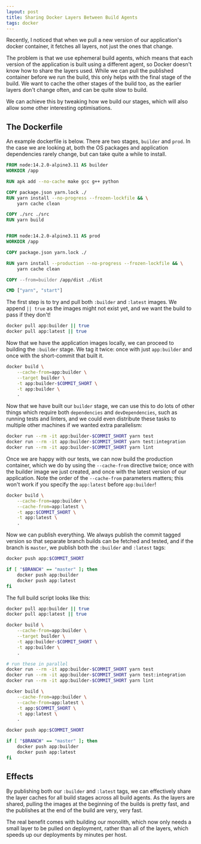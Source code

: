 ```yaml
---
layout: post
title: Sharing Docker Layers Between Build Agents
tags: docker
---
```


Recently, I noticed that when we pull a new version of our application's docker container, it fetches all layers, not just the ones that change.

The problem is that we use ephemeral build agents, which means that each version of the application is built using a different agent, so Docker doesn't know how to share the layers used.  While we can pull the published container before we run the build, this only helps with the final stage of the build.  We want to cache the other stages of the build too, as the earlier layers don't change often, and can be quite slow to build.

We can achieve this by tweaking how we build our stages, which will also allow some other interesting optimisations.

## The Dockerfile

An example dockerfile is below.  There are two stages, `builder` and `prod`.  In the case we are looking at, both the OS packages and application dependencies rarely change, but can take quite a while to install.

```dockerfile
FROM node:14.2.0-alpine3.11 AS builder
WORKDIR /app

RUN apk add --no-cache make gcc g++ python

COPY package.json yarn.lock ./
RUN yarn install --no-progress --frozen-lockfile && \
    yarn cache clean

COPY ./src ./src
RUN yarn build


FROM node:14.2.0-alpine3.11 AS prod
WORKDIR /app

COPY package.json yarn.lock ./

RUN yarn install --production --no-progress --frozen-lockfile && \
    yarn cache clean

COPY --from=builder /app/dist ./dist

CMD ["yarn", "start"]
```

The first step is to try and pull both `:builder` and `:latest` images.  We append `|| true` as the images might not exist yet, and we want the build to pass if they don't!

```bash
docker pull app:builder || true
docker pull app:latest || true
```

Now that we have the application images locally, we can proceed to building the `:builder` stage.  We tag it twice: once with just `app:builder` and once with the short-commit that built it.

```bash
docker build \
    --cache-from=app:builder \
    --target builder \
    -t app:builder-$COMMIT_SHORT \
    -t app:builder \
    .
```

Now that we have built our `builder` stage, we can use this to do lots of other things which require both `dependencies` and `devDependencies`, such as running tests and linters, and we could even distribute these tasks to multiple other machines if we wanted extra parallelism:

```bash
docker run --rm -it app:builder-$COMMIT_SHORT yarn test
docker run --rm -it app:builder-$COMMIT_SHORT yarn test:integration
docker run --rm -it app:builder-$COMMIT_SHORT yarn lint
```

Once we are happy with our tests, we can now build the production container, which we do by using the `--cache-from` directive twice; once with the builder image we just created, and once with the latest version of our application.  Note the order of the `--cache-from` parameters matters; this won't work if you specify the `app:latest` before `app:builder`!

```bash
docker build \
    --cache-from=app:builder \
    --cache-from=app:latest \
    -t app:$COMMIT_SHORT \
    -t app:latest \
    .
```

Now we can publish everything.  We always publish the commit tagged version so that separate branch builds can be fetched and tested, and if the branch is `master`, we publish both the `:builder` and `:latest` tags:

```bash
docker push app:$COMMIT_SHORT

if [ "$BRANCH" == "master" ]; then
    docker push app:builder
    docker push app:latest
fi
```

The full build script looks like this:

```bash
docker pull app:builder || true
docker pull app:latest || true

docker build \
    --cache-from=app:builder \
    --target builder \
    -t app:builder-$COMMIT_SHORT \
    -t app:builder \
    .

# run these in parallel
docker run --rm -it app:builder-$COMMIT_SHORT yarn test
docker run --rm -it app:builder-$COMMIT_SHORT yarn test:integration
docker run --rm -it app:builder-$COMMIT_SHORT yarn lint

docker build \
    --cache-from=app:builder \
    --cache-from=app:latest \
    -t app:$COMMIT_SHORT \
    -t app:latest \
    .

docker push app:$COMMIT_SHORT

if [ "$BRANCH" == "master" ]; then
    docker push app:builder
    docker push app:latest
fi
```

## Effects

By publishing both our `:builder` and `:latest` tags, we can effectively share the layer caches for all build stages across all build agents.  As the layers are shared, pulling the images at the beginning of the builds is pretty fast, and the publishes at the end of the build are very, very fast.

The real benefit comes with building our monolith, which now only needs a small layer to be pulled on deployment, rather than all of the layers, which speeds up our deployments by minutes per host.
